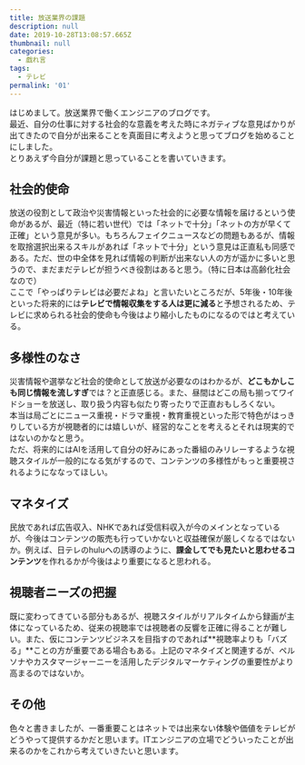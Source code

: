 ```yaml
---
title: 放送業界の課題
description: null
date: 2019-10-28T13:08:57.665Z
thumbnail: null
categories:
  - 戯れ言
tags:
  - テレビ
permalink: '01'
---
```

はじめまして。放送業界で働くエンジニアのブログです。  
最近、自分の仕事に対する社会的な意義を考えた時にネガティブな意見ばかりが出てきたので自分が出来ることを真面目に考えようと思ってブログを始めることにしました。  
とりあえず今自分が課題と思っていることを書いていきます。

## 社会的使命
放送の役割として政治や災害情報といった社会的に必要な情報を届けるという使命があるが、最近（特に若い世代）では「ネットで十分」「ネットの方が早くて正確」という意見が多い。もちろんフェイクニュースなどの問題もあるが、情報を取捨選択出来るスキルがあれば「ネットで十分」という意見は正直私も同感である。ただ、世の中全体を見れば情報の判断が出来ない人の方が遥かに多いと思うので、まだまだテレビが担うべき役割はあると思う。（特に日本は高齢化社会なので）  
ここで「やっぱりテレビは必要だよね」と言いたいところだが、5年後・10年後といった将来的には**テレビで情報収集をする人は更に減る**と予想されるため、テレビに求められる社会的使命も今後はより縮小したものになるのではと考えている。
## 多様性のなさ
災害情報や選挙など社会的使命として放送が必要なのはわかるが、**どこもかしこも同じ情報を流しすぎ**では？と正直感じる。また、昼間はどこの局も揃ってワイドショーを放送し、取り扱う内容も似たり寄ったりで正直おもしろくない。  
本当は局ごとにニュース重視・ドラマ重視・教育重視といった形で特色がはっきりしている方が視聴者的には嬉しいが、経営的なことを考えるとそれは現実的ではないのかなと思う。  
ただ、将来的にはAIを活用して自分の好みにあった番組のみリレーするような視聴スタイルが一般的になる気がするので、コンテンツの多様性がもっと重要視されるようにななってほしい。
## マネタイズ
民放であれば広告収入、NHKであれば受信料収入が今のメインとなっているが、今後はコンテンツの販売も行っていかないと収益確保が厳しくなるではないか。例えば、日テレのhuluへの誘導のように、**課金してでも見たいと思わせるコンテンツ**を作れるかが今後はより重要になると思われる。
## 視聴者ニーズの把握
既に変わってきている部分もあるが、視聴スタイルがリアルタイムから録画が主体になっているため、従来の視聴率では視聴者の反響を正確に得ることが難しい。また、仮にコンテンツビジネスを目指すのであれば**視聴率よりも「バズる」**ことの方が重要である場合もある。上記のマネタイズと関連するが、ペルソナやカスタマージャーニーを活用したデジタルマーケティングの重要性がより高まるのではないか。

## その他
色々と書きましたが、一番重要ことはネットでは出来ない体験や価値をテレビがどうやって提供するかだと思います。ITエンジニアの立場でどういったことが出来るのかをこれから考えていきたいと思います。







